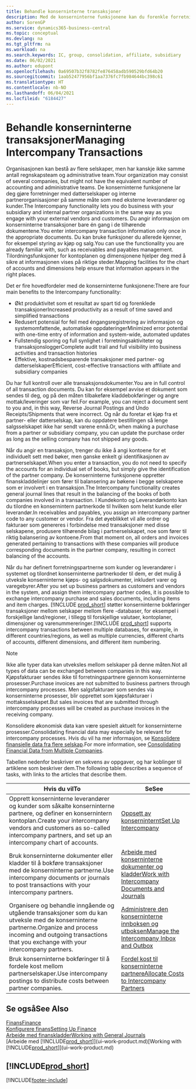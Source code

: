 ```yaml
---
title: Behandle konserninterne transaksjoner
description: Med de konserninterne funksjonene kan du forenkle forretningsprosesser og transaksjoner mellom selskaper i samme organisasjon.
author: SorenGP
ms.service: dynamics365-business-central
ms.topic: conceptual
ms.devlang: na
ms.tgt_pltfrm: na
ms.workload: na
ms.search.keywords: IC, group, consolidation, affiliate, subsidiary
ms.date: 06/02/2021
ms.author: edupont
ms.openlocfilehash: 0a69507b32f8782fe876458adb590529bfd64b20
ms.sourcegitcommit: 1aab52477956bf1aa7376fc7fb984644bc398c61
ms.translationtype: HT
ms.contentlocale: nb-NO
ms.lasthandoff: 06/04/2021
ms.locfileid: "6184427"
---
```

# <a name="managing-intercompany-transactions"></a><span data-ttu-id="17141-103">Behandle konserninterne transaksjoner</span><span class="sxs-lookup"><span data-stu-id="17141-103">Managing Intercompany Transactions</span></span>

<span data-ttu-id="17141-104">Organisasjonen kan bestå av flere selskaper, men har kanskje ikke samme antall regnskapsteam og administrative team.</span><span class="sxs-lookup"><span data-stu-id="17141-104">Your organization may consist of several companies, but might not have the equivalent number of accounting and administrative teams.</span></span> <span data-ttu-id="17141-105">De konserninterne funksjonene lar deg gjøre forretninger med datterselskaper og interne partnerorganisasjoner på samme måte som med eksterne leverandører og kunder.</span><span class="sxs-lookup"><span data-stu-id="17141-105">The Intercompany functionality lets you do business with your subsidiary and internal partner organizations in the same way as you engage with your external vendors and customers.</span></span> <span data-ttu-id="17141-106">Du angir informasjon om konserninterne transaksjoner bare én gang i de tilhørende dokumentene.</span><span class="sxs-lookup"><span data-stu-id="17141-106">You enter intercompany transaction information only once in the appropriate documents.</span></span> <span data-ttu-id="17141-107">Du kan bruke funksjoner du allerede kjenner, for eksempel styring av kjøp og salg.</span><span class="sxs-lookup"><span data-stu-id="17141-107">You can use the functionality you are already familiar with, such as receivables and payables management.</span></span> <span data-ttu-id="17141-108">Tilordningsfunksjoner for kontoplanen og dimensjonene hjelper deg med å sikre at informasjonen vises på riktige steder.</span><span class="sxs-lookup"><span data-stu-id="17141-108">Mapping facilities for the chart of accounts and dimensions help ensure that information appears in the right places.</span></span>  

<span data-ttu-id="17141-109">Det er fire hovedfordeler med de konserninterne funksjonene:</span><span class="sxs-lookup"><span data-stu-id="17141-109">There are four main benefits to the Intercompany functionality:</span></span>  

- <span data-ttu-id="17141-110">Økt produktivitet som et resultat av spart tid og forenklede transaksjoner</span><span class="sxs-lookup"><span data-stu-id="17141-110">Increased productivity as a result of time saved and simplified transactions</span></span>  
- <span data-ttu-id="17141-111">Redusert potensial for feil med éngangsregistrering av informasjon og systemomfattende, automatiske oppdateringer</span><span class="sxs-lookup"><span data-stu-id="17141-111">Minimized error potential with one-time entry of information and system-wide, automated updates</span></span>  
- <span data-ttu-id="17141-112">Fullstendig sporing og full synlighet i forretningsaktiviteter og transaksjonslogger</span><span class="sxs-lookup"><span data-stu-id="17141-112">Complete audit trail and full visibility into business activities and transaction histories</span></span>  
- <span data-ttu-id="17141-113">Effektive, kostnadsbesparende transaksjoner med partner- og datterselskaper</span><span class="sxs-lookup"><span data-stu-id="17141-113">Efficient, cost-effective transactions with affiliate and subsidiary companies</span></span>  

<span data-ttu-id="17141-114">Du har full kontroll over alle transaksjonsdokumenter.</span><span class="sxs-lookup"><span data-stu-id="17141-114">You are in full control of all transaction documents.</span></span> <span data-ttu-id="17141-115">Du kan for eksempel avvise et dokument som sendes til deg, og på den måten tilbakeføre kladdebokføringer og angre mottak/leveringer som var feil.</span><span class="sxs-lookup"><span data-stu-id="17141-115">For example, you can reject a document sent to you and, in this way, Reverse Journal Postings and Undo Receipts/Shipments that were incorrect.</span></span> <span data-ttu-id="17141-116">Og når du foretar et kjøp fra et partner- eller datterselskap, kan du oppdatere bestillingen så lenge salgsselskapet ikke har sendt varene ennå.</span><span class="sxs-lookup"><span data-stu-id="17141-116">Or, when making a purchase from a partner or subsidiary company, you can update the purchase order as long as the selling company has not shipped any goods.</span></span>  

<span data-ttu-id="17141-117">Når du angir en transaksjon, trenger du ikke å angi kontoene for et individuelt sett med bøker, men ganske enkelt gi identifikasjonen av partnerselskapet.</span><span class="sxs-lookup"><span data-stu-id="17141-117">When you enter a transaction, you do not need to specify the accounts for an individual set of books, but simply give the identification of the partner company.</span></span> <span data-ttu-id="17141-118">De konserninterne funksjonene oppretter finanskladdelinjer som fører til balansering av bøkene i begge selskapene som er involvert i en transaksjon.</span><span class="sxs-lookup"><span data-stu-id="17141-118">The Intercompany functionality creates general journal lines that result in the balancing of the books of both companies involved in a transaction.</span></span> <span data-ttu-id="17141-119">I Kundekonto og Leverandørkonto kan du tilordne en konsernintern partnerkode til hvilken som helst kunde eller leverandør.</span><span class="sxs-lookup"><span data-stu-id="17141-119">In receivables and payables, you assign an intercompany partner code to any customer or vendor.</span></span> <span data-ttu-id="17141-120">Fra det øyeblikket vil alle ordrer og fakturaer som genereres i forbindelse med transaksjoner med disse selskapene, produsere tilhørende bilag i partnerselskapet, noe som fører til riktig balansering av kontoene.</span><span class="sxs-lookup"><span data-stu-id="17141-120">From that moment on, all orders and invoices generated pertaining to transactions with these companies will produce corresponding documents in the partner company, resulting in correct balancing of the accounts.</span></span>  

<span data-ttu-id="17141-121">Når du har definert forretningspartnerne som kunder og leverandører i systemet og tilordnet konserninterne partnerkoder til dem, er det mulig å utveksle konserninterne kjøps- og salgsdokumenter, inkludert varer og varegebyrer.</span><span class="sxs-lookup"><span data-stu-id="17141-121">After you set up business partners as customers and vendors in the system, and assign them intercompany partner codes, it is possible to exchange intercompany purchase and sales documents, including items and item charges.</span></span> <span data-ttu-id="17141-122">[!INCLUDE [prod_short](includes/prod_short.md)] støtter konserninterne bokføringer transaksjoner mellom selskaper mellom flere -databaser, for eksempel i forskjellige land/regioner, i tillegg til forskjellige valutaer, kontoplaner, dimensjoner og varenummereringer.</span><span class="sxs-lookup"><span data-stu-id="17141-122">[!INCLUDE [prod_short](includes/prod_short.md)] supports intercompany transactions between multiple databases, for example, in different countries/regions, as well as multiple currencies, different charts of accounts, different dimensions, and different item numbering.</span></span>  

> [!NOTE]
> <span data-ttu-id="17141-123">Ikke alle typer data kan utveksles mellom selskaper på denne måten.</span><span class="sxs-lookup"><span data-stu-id="17141-123">Not all types of data can be exchanged between companies in this way.</span></span> <span data-ttu-id="17141-124">Kjøpsfakturaer sendes ikke til forretningspartnere gjennom konserninterne prosesser.</span><span class="sxs-lookup"><span data-stu-id="17141-124">Purchase invoices are not submitted to business partners through intercompany processes.</span></span> <span data-ttu-id="17141-125">Men salgsfakturaer som sendes via konserninterne prosesser, blir opprettet som kjøpsfakturaer i mottaksselskapet.</span><span class="sxs-lookup"><span data-stu-id="17141-125">But sales invoices that are submitted through intercompany processes will be created as purchase invoices in the receiving company.</span></span>

<span data-ttu-id="17141-126">Konsolidere økonomisk data kan være spesielt aktuelt for konserninterne prosesser.</span><span class="sxs-lookup"><span data-stu-id="17141-126">Consolidating financial data may especially be relevant for intercompany processes.</span></span> <span data-ttu-id="17141-127">Hvis du vil ha mer informasjon, se [Konsolidere finansielle data fra flere selskap](finance-consolidated-company-reporting.md).</span><span class="sxs-lookup"><span data-stu-id="17141-127">For more information, see [Consolidating Financial Data from Multiple Companies](finance-consolidated-company-reporting.md).</span></span>

<span data-ttu-id="17141-128">Tabellen nedenfor beskriver en sekvens av oppgaver, og har koblinger til artiklene som beskriver dem.</span><span class="sxs-lookup"><span data-stu-id="17141-128">The following table describes a sequence of tasks, with links to the articles that describe them.</span></span>

|<span data-ttu-id="17141-129">Hvis du vil</span><span class="sxs-lookup"><span data-stu-id="17141-129">To</span></span> |<span data-ttu-id="17141-130">Se</span><span class="sxs-lookup"><span data-stu-id="17141-130">See</span></span>|
|---|---|
|<span data-ttu-id="17141-131">Opprett konserninterne leverandører og kunder som såkalte konserninterne partnere, og definer en konsernintern kontoplan.</span><span class="sxs-lookup"><span data-stu-id="17141-131">Create your intercompany vendors and customers as so-called intercompany partners, and set up an intercompany chart of accounts.</span></span>|[<span data-ttu-id="17141-132">Oppsett av konserninternt</span><span class="sxs-lookup"><span data-stu-id="17141-132">Set Up Intercompany</span></span>](intercompany-how-setup.md)|
|<span data-ttu-id="17141-133">Bruk konserninterne dokumenter eller kladder til å bokføre transaksjoner med de konserninterne partnerne.</span><span class="sxs-lookup"><span data-stu-id="17141-133">Use intercompany documents or journals to post transactions with your intercompany partners.</span></span>|[<span data-ttu-id="17141-134">Arbeide med konserninterne dokumenter og kladder</span><span class="sxs-lookup"><span data-stu-id="17141-134">Work with Intercompany Documents and Journals</span></span>](intercompany-how-work-documents-journals.md)|
|<span data-ttu-id="17141-135">Organisere og behandle inngående og utgående transaksjoner som du kan utveksle med de konserninterne partnerne.</span><span class="sxs-lookup"><span data-stu-id="17141-135">Organize and process incoming and outgoing transactions that you exchange with your intercompany partners.</span></span>|[<span data-ttu-id="17141-136">Administrere den konserninterne innboksen og utboksen</span><span class="sxs-lookup"><span data-stu-id="17141-136">Manage the Intercompany Inbox and Outbox</span></span>](intercompany-how-manage-intercompany-inbox.md)|
|<span data-ttu-id="17141-137">Bruk konserninterne bokføringer til å fordele kost mellom partnerselskaper.</span><span class="sxs-lookup"><span data-stu-id="17141-137">Use intercompany postings to distribute costs between partner companies.</span></span>|[<span data-ttu-id="17141-138">Fordel kost til konserninterne partnere</span><span class="sxs-lookup"><span data-stu-id="17141-138">Allocate Costs to Intercompany Partners</span></span>](intercompany-allocate-costs.md)|

## <a name="see-also"></a><span data-ttu-id="17141-139">Se også</span><span class="sxs-lookup"><span data-stu-id="17141-139">See Also</span></span>

[<span data-ttu-id="17141-140">Finans</span><span class="sxs-lookup"><span data-stu-id="17141-140">Finance</span></span>](finance.md)  
[<span data-ttu-id="17141-141">Konfigurere finans</span><span class="sxs-lookup"><span data-stu-id="17141-141">Setting Up Finance</span></span>](finance-setup-finance.md)  
[<span data-ttu-id="17141-142">Arbeide med finanskladder</span><span class="sxs-lookup"><span data-stu-id="17141-142">Working with General Journals</span></span>](ui-work-general-journals.md)  
<span data-ttu-id="17141-143">[Arbeide med [!INCLUDE[prod_short](includes/prod_short.md)]](ui-work-product.md)</span><span class="sxs-lookup"><span data-stu-id="17141-143">[Working with [!INCLUDE[prod_short](includes/prod_short.md)]](ui-work-product.md)</span></span>

## [!INCLUDE[prod_short](includes/free_trial_md.md)]  


[!INCLUDE[footer-include](includes/footer-banner.md)]